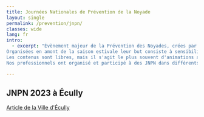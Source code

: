 ```yaml
---
title: Journées Nationales de Prévention de la Noyade
layout: single
permalink: /prevention/jnpn/
classes: wide
lang: fr
intro:
  - excerpt: "Évènement majeur de la Prévention des Noyades, crées par un acteur représentatif des  professionnels au début des années 2010, les JNPN sont devenu un élément incontournable de la Prévention des Noyades. Bien que peu connu du grand public, les JNPN sont souvent reprises, adaptées ou renommées. La logique reste la même.
Organisées en amont de la saison estivale leur but consiste à sensibiliser les citoyens à la Prévention des Noyades afin d'en réduire le nombre. 
Les contenus sont libres, mais il s'agit le plus souvent d'animations autour de la natation-sauvetage et du secourisme destinées au plus grand nombre.
Nos professionnels ont organisé et participé à des JNPN dans différents cadres depuis 2015. "

---
```

 
## JNPN 2023 à Écully

[Article de la Ville d'Écully](https://m.facebook.com/story.php?story_fbid=pfbid0PyT76oVPkU4gR7dkSS48EMYdCpVwrG76BoDgzTzPDyjQgJ6nuLYNUCzKyxDREJBEl&id=100064902123538)
